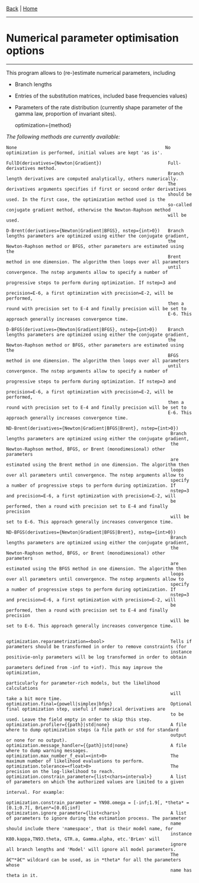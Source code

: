 [Back](../Index) | [Home](../../Home)

---
#  Numerical parameter optimisation options
---


This program allows to (re-)estimate numerical parameters, including
- Branch lengths
- Entries of the substitution matrices, included base frequencies values)
- Parameters of the rate distribution (currently shape parameter of the gamma law, proportion of invariant sites).


    optimization={method}


*The following methods are currently available:*

    None                                                        No optimization is performed, initial values are kept 'as is'.

    FullD(derivatives={Newton|Gradient})                         Full-derivatives method.
                                                                 Branch length derivatives are computed analytically, others numerically.
                                                                 The derivatives arguments specifies if first or second order derivatives
                                                                 should be used. In the first case, the optimization method used is the
                                                                 so-called conjugate gradient method, otherwise the Newton-Raphson method
                                                                 will be used.

    D-Brent(derivatives={Newton|Gradient|BFGS}, nstep={int>0})   Branch lengths parameters are optimized using either the conjugate gradient,
                                                                 the Newton-Raphson method or BFGS, other parameters are estimated using the
                                                                 Brent method in one dimension. The algorithm then loops over all parameters
                                                                 until convergence. The nstep arguments allow to specify a number of
                                                                 progressive steps to perform during optimization. If nstep=3 and
                                                                 precision=E-6, a first optimization with precision=E-2, will be performed,
                                                                 then a round with precision set to E-4 and finally precision will be set to
                                                                 E-6. This approach generally increases convergence time.

    D-BFGS(derivatives={Newton|Gradient|BFGS}, nstep={int>0})    Branch lengths parameters are optimized using either the conjugate gradient,
                                                                 the Newton-Raphson method or BFGS, other parameters are estimated using the
                                                                 BFGS method in one dimension. The algorithm then loops over all parameters
                                                                 until convergence. The nstep arguments allow to specify a number of
                                                                 progressive steps to perform during optimization. If nstep=3 and
                                                                 precision=E-6, a first optimization with precision=E-2, will be performed,
                                                                 then a round with precision set to E-4 and finally precision will be set to
                                                                 E-6. This approach generally increases convergence time.

    ND-Brent(derivatives={Newton|Gradient|BFGS|Brent}, nstep={int>0})
                                                                  Branch lengths parameters are optimized using either the conjugate gradient,
                                                                  the Newton-Raphson method, BFGS, or Brent (monodimesional) other parameters
                                                                  are estimated using the Brent method in one dimension. The algorithm then
                                                                  loops over all parameters until convergence. The nstep arguments allow to
                                                                  specify a number of progressive steps to perform during optimization. If
                                                                  nstep=3 and precision=E-6, a first optimization with precision=E-2, will
                                                                  be performed, then a round with precision set to E-4 and finally precision
                                                                  will be set to E-6. This approach generally increases convergence time.

    ND-BFGS(derivatives={Newton|Gradient|BFGS|Brent}, nstep={int>0})
                                                                  Branch lengths parameters are optimized using either the conjugate gradient,
                                                                  the Newton-Raphson method, BFGS, or Brent (monodimesional) other parameters
                                                                  are estimated using the BFGS method in one dimension. The algorithm then
                                                                  loops over all parameters until convergence. The nstep arguments allow to
                                                                  specify a number of progressive steps to perform during optimization. If
                                                                  nstep=3 and precision=E-6, a first optimization with precision=E-2, will
                                                                  be performed, then a round with precision set to E-4 and finally precision
                                                                  will be set to E-6. This approach generally increases convergence time.


    optimization.reparametrization=<bool>                         Tells if parameters should be transformed in order to remove constraints (for
                                                                  instance positivie-only parameters will be log transformed in order to obtain
                                                                  parameters defined from -inf to +inf). This may improve the optimization,
                                                                  particularly for parameter-rich models, but the likelihood calculations
                                                                  will take a bit more time.
    optimization.final={powell|simplex|bfgs}                      Optional final optimization step, useful if numerical derivatives are
                                                                  to be used. Leave the field empty in order to skip this step.
    optimization.profiler={{path}|std|none}                       A file where to dump optimization steps (a file path or std for standard
                                                                  output or none for no output).
    optimization.message_handler={{path}|std|none}                A file where to dump warning messages.
    optimization.max_number_f_eval=<int>0>                        The maximum number of likelihood evaluations to perform.
    optimization.tolerance=<float>0>                              The precision on the log-likelihood to reach.
    optimization.constrain_parameter={list<chars=interval>}       A list of parameters on which the authorized values are limited to a given
                                                                  interval. For example:
                                                                  optimization.constrain_parameter = YN98.omega = [-inf;1.9[, *theta* = [0.1;0.7[, BrLen*=[0.01;inf]
    optimization.ignore_parameter={list<chars>}                   A list of parameters to ignore during the estimation process. The parameter
                                                                  name should include there 'namespace', that is their model name, for
                                                                  instance K80.kappa,TN93.theta, GTR.a, Gamma.alpha, etc.'BrLen' will
                                                                  ignore all branch lengths and 'Model' will ignore all model parameters.
                                                                  The â€™*â€™ wildcard can be used, as in *theta* for all the parameters whose
                                                                  name has theta in it.
